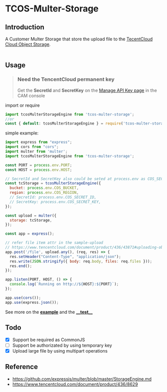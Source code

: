 # TCOS-Multer-Storage

## Introduction
A Customer Multer Storage that store the upload file to the [TecentCloud Cloud Object Storage](https://www.tencentcloud.com/products/cos).
<br>
<br>
## Usage
> ### Need the **TencentCloud permanent key** <br>
> Get the **SecretId** and **SecretKey** on the [Manage API Key page](https://console.tencentcloud.com/cam/capi) in the CAM console

import or require
```javascript
import tcosMulterStorageEngine from 'tcos-multer-storage';
//or
const { default: tcosMulterStorageEngine } = require('tcos-multer-storage');
```
simple example:
```javascript
import express from "express";
import cors from "cors";
import multer from 'multer';
import tcosMulterStorageEngine from 'tcos-multer-storage';

const PORT = process.env.PORT;
const HOST = process.env.HOST;

// SecretId and SecretKey also could be seted at process.env as COS_SECRET_ID and COS_SECRET_KEY
const tcStorage = tcosMulterStorageEngine({
  bucket: process.env.COS_BUCKET,
  region: process.env.COS_REGION,
  // SecretId: process.env.COS_SECRET_ID,
  // SecretKey: process.env.COS_SECRET_KEY,
});

const upload = multer({
  storage: tcStorage,
});

const app = express();

// refer file item attr in the sample-upload
// https://www.tencentcloud.com/document/product/436/43871#uploading-object-by-using-simple-upload 
app.post('/file', upload.any(), (req, res) => {
  res.setHeader("Content-Type", "application/json");
  res.write(JSON.stringify({ body: req.body, files: req.files }));
  res.end();
});

app.listen(PORT, HOST, () => {
  console.log(`Running on http://${HOST}:${PORT}`);
});

app.use(cors());
app.use(express.json());
```
See more on the [**example**](https://github.com/demoadminjie/tcos-multer-storage/blob/main/example/app.js)
 and the [**\_\_test\_\_**](https://github.com/demoadminjie/tcos-multer-storage/blob/main/src/__tests__/main.test.ts)
<br>

## Todo
- [x] Support be required as CommonJS
- [ ] Support be authorizated by using temporary key
- [x] Upload large file by using multipart operations

## Reference
- https://github.com/expressjs/multer/blob/master/StorageEngine.md
- https://www.tencentcloud.com/document/product/436/8629
